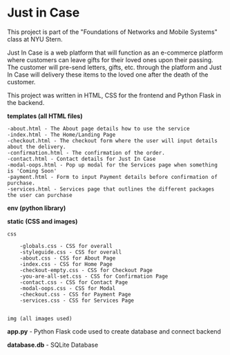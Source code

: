 # Just in Case 

This project is part of the "Foundations of Networks and Mobile Systems" class at NYU Stern. 

Just In Case is a web platform that will function as an e-commerce platform where customers can leave gifts for their loved ones upon their passing. The customer will pre-send letters, gifts, etc. through the platform and Just In Case will delivery these items to the loved one after the death of the customer.

This project was written in HTML, CSS for the frontend and Python Flask in the backend. 

<b>templates (all HTML files)</b>

    -about.html - The About page details how to use the service
    -index.html - The Home/Landing Page 
    -checkout.html - The checkout form where the user will input details about the delivery.
    -confirmation.html - The confirmation of the order.
    -contact.html - Contact details for Just In Case
    -modal-oops.html - Pop up modal for the Services page when something is 'Coming Soon'
    -payment.html - Form to input Payment details before confirmation of purchase.
    -services.html - Services page that outlines the different packages the user can purchase
    
<b>env (python library)</b>

<b>static (CSS and images)</b>
    
    css
    
        -globals.css - CSS for overall
        -styleguide.css - CSS for overall
        -about.css - CSS for About Page
        -index.css - CSS for Home Page
        -checkout-empty.css - CSS for Checkout Page
        -you-are-all-set.css - CSS for Confirmation Page
        -contact.css - CSS for Contact Page
        -modal-oops.css - CSS for Modal
        -checkout.css - CSS for Payment Page
        -services.css - CSS for Services Page
        
    
    img (all images used)

<b>app.py</b> - Python Flask code used to create database and connect backend 

<b>database.db</b> - SQLite Database
        
